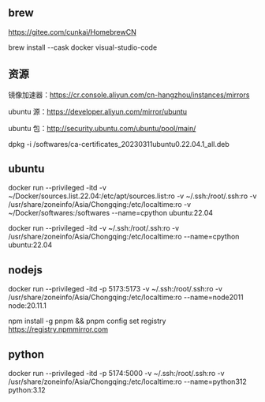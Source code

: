 ## brew
https://gitee.com/cunkai/HomebrewCN

brew install --cask docker visual-studio-code

## 资源
镜像加速器：https://cr.console.aliyun.com/cn-hangzhou/instances/mirrors

ubuntu 源：https://developer.aliyun.com/mirror/ubuntu

ubuntu 包：http://security.ubuntu.com/ubuntu/pool/main/

dpkg -i /softwares/ca-certificates_20230311ubuntu0.22.04.1_all.deb

## ubuntu
docker run --privileged -itd -v ~/Docker/sources.list.22.04:/etc/apt/sources.list:ro -v ~/.ssh:/root/.ssh:ro -v /usr/share/zoneinfo/Asia/Chongqing:/etc/localtime:ro -v ~/Docker/softwares:/softwares --name=cpython ubuntu:22.04

docker run --privileged -itd -v ~/.ssh:/root/.ssh:ro -v /usr/share/zoneinfo/Asia/Chongqing:/etc/localtime:ro --name=cpython ubuntu:22.04

## nodejs
docker run --privileged -itd -p 5173:5173 -v ~/.ssh:/root/.ssh:ro -v /usr/share/zoneinfo/Asia/Chongqing:/etc/localtime:ro --name=node2011 node:20.11.1

npm install -g pnpm && pnpm config set registry https://registry.npmmirror.com

## python
docker run --privileged -itd -p 5174:5000 -v ~/.ssh:/root/.ssh:ro -v /usr/share/zoneinfo/Asia/Chongqing:/etc/localtime:ro --name=python312 python:3.12
